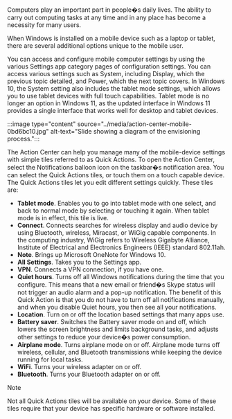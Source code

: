 Computers play an important part in people�s daily lives. The ability to carry out computing tasks at any time and in any place has become a necessity for many users.

When Windows is installed on a mobile device such as a laptop or tablet, there are several additional options unique to the mobile user.

You can access and configure mobile computer settings by using the various Settings app category pages of configuration settings. You can access various settings such as System, including Display, which the previous topic detailed, and Power, which the next topic covers. In Windows 10, the System setting also includes the tablet mode settings, which allows you to use tablet devices with full touch capabilities. Tablet mode is no longer an option in Windows 11, as the updated interface in Windows 11 provides a single interface that works well for desktop and tablet devices.

:::image type="content" source="../media/action-center-mobile-0bd6bc10.jpg" alt-text="Slide showing a diagram of the envisioning process.":::


The Action Center can help you manage many of the mobile-device settings with simple tiles referred to as Quick Actions. To open the Action Center, select the Notifications balloon icon on the taskbar�s notification area. You can select the Quick Actions tiles, or touch them on a touch capable device. The Quick Actions tiles let you edit different settings quickly. These tiles are:

 -  **Tablet mode**. Enables you to go into tablet mode with one select, and back to normal mode by selecting or touching it again. When tablet mode is in effect, this tile is live.
 -  **Connect**. Connects searches for wireless display and audio device by using Bluetooth, wireless, Miracast, or WiGig capable components. In the computing industry, WiGig refers to Wireless Gigabyte Alliance, Institute of Electrical and Electronics Engineers (IEEE) standard 802.11ah.
 -  **Note**. Brings up Microsoft OneNote for Windows 10.
 -  **All Settings**. Takes you to the Settings app.
 -  **VPN**. Connects a VPN connection, if you have one.
 -  **Quiet hours**. Turns off all Windows notifications during the time that you configure. This means that a new email or friend�s Skype status will not trigger an audio alarm and a pop-up notification. The benefit of this Quick Action is that you do not have to turn off all notifications manually, and when you disable Quiet hours, you then see all your notifications.
 -  **Location**. Turn on or off the location based settings that many apps use.
 -  **Battery saver**. Switches the Battery saver mode on and off, which lowers the screen brightness and limits background tasks, and adjusts other settings to reduce your device�s power consumption.
 -  **Airplane mode**. Turns airplane mode on or off. Airplane mode turns off wireless, cellular, and Bluetooth transmissions while keeping the device running for local tasks.
 -  **WiFi**. Turns your wireless adapter on or off.
 -  **Bluetooth**. Turns your Bluetooth adapter on or off.

> [!NOTE]
> Not all Quick Actions tiles will be available on your device. Some of these tiles require that your device has specific hardware or software installed.
